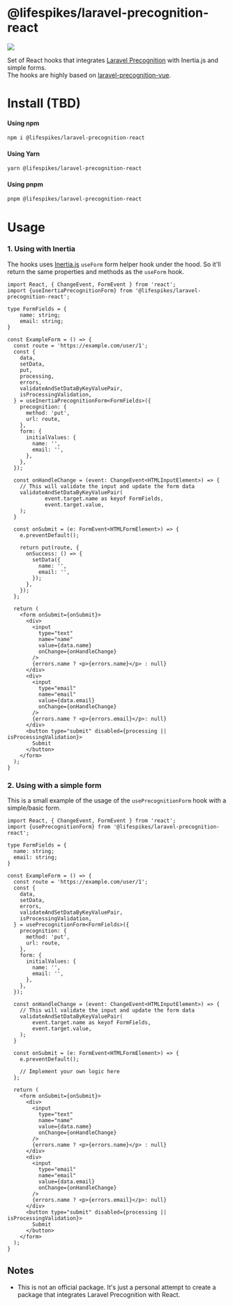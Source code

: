 
# @lifespikes/laravel-precognition-react

[<img src="https://img.shields.io/npm/types/react-keybinds?label=%20&amp;logo=typescript&amp;logoColor=white&amp;style=for-the-badge">
](#)

Set of React hooks that integrates [Laravel Precognition](https://github.com/laravel/framework/pull/44339) with Inertia.js and simple forms. <br>
The hooks are highly based on [laravel-precognition-vue](https://www.npmjs.com/package/laravel-precognition-vue?activeTab=readme).

# Install (TBD)

#### Using npm

```bash
npm i @lifespikes/laravel-precognition-react
```

#### Using Yarn

```bash
yarn @lifespikes/laravel-precognition-react
```

#### Using pnpm

```bash
pnpm @lifespikes/laravel-precognition-react
```

# Usage

### 1. Using with Inertia
The hooks uses [Inertia.js](https://inertiajs.com/) `useForm` form helper hook under the hood. So it'll return the same properties and methods as the `useForm` hook.

```tsx
import React, { ChangeEvent, FormEvent } from 'react';
import {useInertiaPrecognitionForm} from '@lifespikes/laravel-precognition-react';

type FormFields = {
    name: string;
    email: string;
}

const ExampleForm = () => {
  const route = 'https://example.com/user/1';
  const {
    data,
    setData,
    put,
    processing,
    errors,
    validateAndSetDataByKeyValuePair,
    isProcessingValidation,
  } = useInertiaPrecognitionForm<FormFields>({
    precognition: {
      method: 'put',
      url: route,
    },
    form: {
      initialValues: {
        name: '',
        email: '',
      },
    },
  });

  const onHandleChange = (event: ChangeEvent<HTMLInputElement>) => {
    // This will validate the input and update the form data
    validateAndSetDataByKeyValuePair(
            event.target.name as keyof FormFields,
            event.target.value,
    );
  }

  const onSubmit = (e: FormEvent<HTMLFormElement>) => {
    e.preventDefault();

    return put(route, {
      onSuccess: () => {
        setData({
          name: '',
          email: '',
        });
      },
    });
  };
  
  return (
    <form onSubmit={onSubmit}>
      <div>
        <input
          type="text"
          name="name"
          value={data.name}
          onChange={onHandleChange}
        />
        {errors.name ? <p>{errors.name}</p> : null}
      </div>
      <div>
        <input
          type="email"
          name="email"
          value={data.email}
          onChange={onHandleChange}
        />
        {errors.name ? <p>{errors.email}</p>: null}
      </div>
      <button type="submit" disabled={processing || isProcessingValidation}>
        Submit
      </button>
    </form>
  );
}
```

### 2. Using with a simple form

This is a small example of the usage of the `usePrecognitionForm` hook with a simple/basic form.

```tsx
import React, { ChangeEvent, FormEvent } from 'react';
import {usePrecognitionForm} from '@lifespikes/laravel-precognition-react';

type FormFields = {
  name: string;
  email: string;
}

const ExampleForm = () => {
  const route = 'https://example.com/user/1';
  const {
    data,
    setData,
    errors,
    validateAndSetDataByKeyValuePair,
    isProcessingValidation,
  } = usePrecognitionForm<FormFields>({
    precognition: {
      method: 'put',
      url: route,
    },
    form: {
      initialValues: {
        name: '',
        email: '',
      },
    },
  });

  const onHandleChange = (event: ChangeEvent<HTMLInputElement>) => {
    // This will validate the input and update the form data
    validateAndSetDataByKeyValuePair(
        event.target.name as keyof FormFields,
        event.target.value,
    );
  }

  const onSubmit = (e: FormEvent<HTMLFormElement>) => {
    e.preventDefault();

    // Implement your own logic here
  };

  return (
    <form onSubmit={onSubmit}>
      <div>
        <input
          type="text"
          name="name"
          value={data.name}
          onChange={onHandleChange}
        />
        {errors.name ? <p>{errors.name}</p> : null}
      </div>
      <div>
        <input
          type="email"
          name="email"
          value={data.email}
          onChange={onHandleChange}
        />
        {errors.name ? <p>{errors.email}</p>: null}
      </div>
      <button type="submit" disabled={processing || isProcessingValidation}>
        Submit
      </button>
    </form>
  );
}
```

## Notes

- This is not an official package. It's just a personal attempt to create a package that integrates Laravel Precognition with React.
